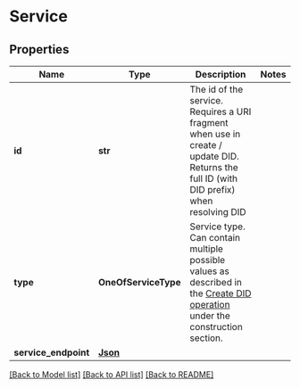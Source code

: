 # Service

## Properties
Name | Type | Description | Notes
------------ | ------------- | ------------- | -------------
**id** | **str** | The id of the service. Requires a URI fragment when use in create / update DID. Returns the full ID (with DID prefix) when resolving DID | 
**type** | **OneOfServiceType** | Service type. Can contain multiple possible values as described in the [Create DID operation](https://github.com/input-output-hk/prism-did-method-spec/blob/main/w3c-spec/PRISM-method.md#create-did) under the construction section. | 
**service_endpoint** | [**Json**](Json.md) |  | 

[[Back to Model list]](../README.md#documentation-for-models) [[Back to API list]](../README.md#documentation-for-api-endpoints) [[Back to README]](../README.md)

